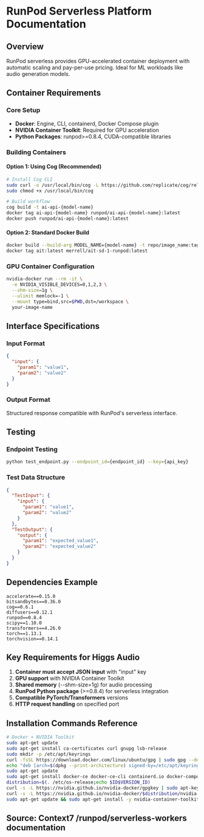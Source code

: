 # RunPod Serverless Platform Documentation

## Overview
RunPod serverless provides GPU-accelerated container deployment with automatic scaling and pay-per-use pricing. Ideal for ML workloads like audio generation models.

## Container Requirements

### Core Setup
- **Docker**: Engine, CLI, containerd, Docker Compose plugin
- **NVIDIA Container Toolkit**: Required for GPU acceleration
- **Python Packages**: runpod>=0.8.4, CUDA-compatible libraries

### Building Containers

#### Option 1: Using Cog (Recommended)
```bash
# Install Cog CLI
sudo curl -o /usr/local/bin/cog -L https://github.com/replicate/cog/releases/latest/download/cog_`uname -s`_`uname -m`
sudo chmod +x /usr/local/bin/cog

# Build workflow
cog build -t ai-api-{model-name}
docker tag ai-api-{model-name} runpod/ai-api-{model-name}:latest
docker push runpod/ai-api-{model-name}:latest
```

#### Option 2: Standard Docker Build
```bash
docker build --build-arg MODEL_NAME={model-name} -t repo/image_name:tag .
docker tag ait:latest merrell/ait-sd-1-runpod:latest
```

### GPU Container Configuration
```bash
nvidia-docker run --rm -it \
  -e NVIDIA_VISIBLE_DEVICES=0,1,2,3 \
  --shm-size=1g \
  --ulimit memlock=-1 \
  --mount type=bind,src=$PWD,dst=/workspace \
  your-image-name
```

## Interface Specifications

### Input Format
```json
{
  "input": {
    "param1": "value1",
    "param2": "value2"
  }
}
```

### Output Format
Structured response compatible with RunPod's serverless interface.

## Testing

### Endpoint Testing
```bash
python test_endpoint.py --endpoint_id={endpoint_id} --key={api_key}
```

### Test Data Structure
```json
{
  "TestInput": {
    "input": {
      "param1": "value1",
      "param2": "value2"
    }
  },
  "TestOutput": {
    "output": {
      "param1": "expected_value1",
      "param2": "expected_value2"
    }
  }
}
```

## Dependencies Example
```
accelerate==0.15.0
bitsandbytes==0.36.0
cog==0.6.1
diffusers==0.12.1
runpod==0.8.4
scipy==1.10.0
transformers==4.26.0
torch==1.13.1
torchvision==0.14.1
```

## Key Requirements for Higgs Audio
1. **Container must accept JSON input** with "input" key
2. **GPU support** with NVIDIA Container Toolkit
3. **Shared memory** (--shm-size=1g) for audio processing
4. **RunPod Python package** (>=0.8.4) for serverless integration
5. **Compatible PyTorch/Transformers** versions
6. **HTTP request handling** on specified port

## Installation Commands Reference
```bash
# Docker + NVIDIA Toolkit
sudo apt-get update
sudo apt-get install ca-certificates curl gnupg lsb-release
sudo mkdir -p /etc/apt/keyrings
curl -fsSL https://download.docker.com/linux/ubuntu/gpg | sudo gpg --dearmor -o /etc/apt/keyrings/docker.gpg
echo "deb [arch=$(dpkg --print-architecture) signed-by=/etc/apt/keyrings/docker.gpg] https://download.docker.com/linux/ubuntu $(lsb_release -cs) stable" | sudo tee /etc/apt/sources.list.d/docker.list > /dev/null
sudo apt-get update
sudo apt-get install docker-ce docker-ce-cli containerd.io docker-compose-plugin
distribution=$(. /etc/os-release;echo $ID$VERSION_ID)
curl -s -L https://nvidia.github.io/nvidia-docker/gpgkey | sudo apt-key add -
curl -s -L https://nvidia.github.io/nvidia-docker/$distribution/nvidia-docker.list | sudo tee /etc/apt/sources.list.d/nvidia-docker.list
sudo apt-get update && sudo apt-get install -y nvidia-container-toolkit
```

## Source: Context7 /runpod/serverless-workers documentation